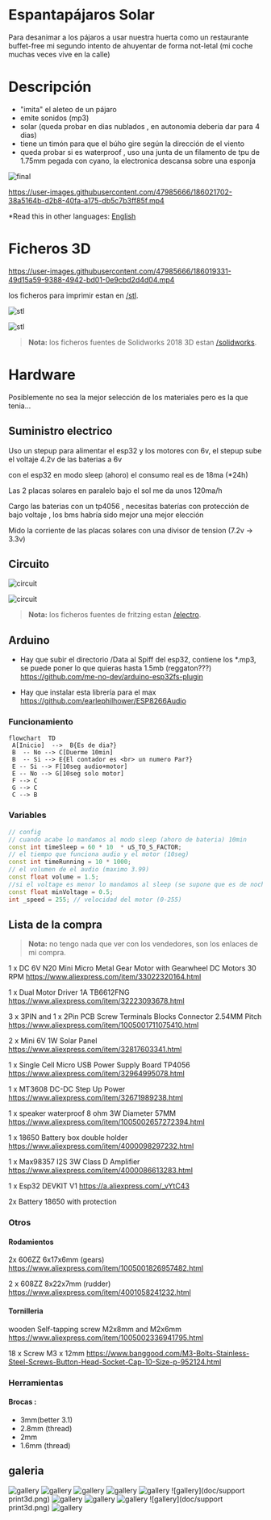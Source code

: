 
# Espantapájaros Solar

Para desanimar a los pájaros a usar nuestra huerta como un restaurante buffet-free
mi segundo intento de ahuyentar de forma not-letal (mi coche muchas veces vive en la calle)

# Descripción 

- "imita" el aleteo de un pájaro
- emite sonidos (mp3)
- solar (queda probar en dias nublados , en autonomia deberia dar para 4 dias)
- tiene un timón para que el búho gire según la dirección de el viento
- queda probar si es waterproof , uso una junta de un filamento de tpu de 1.75mm pegada con cyano, la electronica descansa sobre una esponja

![final](doc/IMG_20220813_203412_edit_273849677569671.jpg)

https://user-images.githubusercontent.com/47985666/186021702-38a5164b-d2b8-40fa-a175-db5c7b3ff85f.mp4

*Read this in other languages: [English](README.en.md)

# Ficheros 3D

https://user-images.githubusercontent.com/47985666/186019331-49d15a59-9388-4942-bd01-0e9cbd2d4d04.mp4


los ficheros para imprimir estan en [/stl](/stl).

![stl](doc/bird-exp1.jpg)

![stl](doc/body-exp.jpg)



> **Nota:** los ficheros fuentes de Solidworks 2018 3D estan [/solidworks](/solidworks).

# Hardware

Posiblemente no sea la mejor selección de los materiales pero es la que tenia...

## Suministro electrico

Uso un stepup para alimentar el esp32 y los motores con 6v, el stepup sube el voltaje 4.2v de las baterias a 6v

con el esp32 en modo sleep (ahoro) el consumo real es de 18ma (*24h)

Las 2 placas solares en paralelo bajo el sol me da unos 120ma/h 

Cargo las baterias con un tp4056 , 
necesitas baterías con protección de bajo voltaje , los bms habría sido mejor una mejor elección

Mido la corriente de las placas solares con una divisor de tension (7.2v -> 3.3v)

## Circuito 

![circuit](doc/bird1_bb.jpg)

![circuit](doc/bird1_pcb.jpg)

> **Nota:** los ficheros fuentes de fritzing estan [/electro](/electro).

## Arduino

- Hay que subir el directorio /Data al Spiff del esp32, contiene los *.mp3, se puede poner lo que quieras hasta 1.5mb (reggaton???)
https://github.com/me-no-dev/arduino-esp32fs-plugin

- Hay que instalar esta librería para el max
https://github.com/earlephilhower/ESP8266Audio


### Funcionamiento

```mermaid
flowchart  TD  
 A[Inicio]  -->  B{Es de dia?}  
 B  -- No --> C[Duerme 10min]  
 B  -- Si --> E{El contador es <br> un numero Par?}
 E -- Si --> F[10seg audio+motor]
 E -- No --> G[10seg solo motor]
 F --> C
 G --> C
 C --> B
```
### Variables

```c++
// config
// cuando acabe lo mandamos al modo sleep (ahoro de bateria) 10min 
const int timeSleep = 60 * 10  * uS_TO_S_FACTOR;
// el tiempo que funciona audio y el motor (10seg) 
const int timeRunning = 10 * 1000; 
// el volumen de el audio (maximo 3.99)
const float volume = 1.5;
//si el voltage es menor lo mandamos al sleep (se supone que es de noche)
const float minVoltage = 0.5; 
int _speed = 255; // velocidad del motor (0-255)

```

## Lista de la compra

> **Nota:** no tengo nada que ver con los vendedores, son los enlaces de mi compra.

1 x DC 6V N20 Mini Micro Metal Gear Motor with Gearwheel DC Motors 30 RPM
https://www.aliexpress.com/item/33022320164.html

1 x Dual Motor Driver 1A TB6612FNG
https://www.aliexpress.com/item/32223093678.html

3 x 3PIN and 1 x 2Pin PCB Screw Terminals Blocks Connector 2.54MM Pitch 
https://www.aliexpress.com/item/1005001711075410.html

2 x Mini 6V 1W Solar Panel 
https://www.aliexpress.com/item/32817603341.html

1 x Single Cell Micro USB Power Supply Board TP4056
https://www.aliexpress.com/item/32964995078.html

1 x MT3608 DC-DC Step Up Power
https://www.aliexpress.com/item/32671989238.html

1 x speaker waterproof 8 ohm 3W Diameter 57MM
https://www.aliexpress.com/item/1005002657272394.html

1 x 18650 Battery box double holder
https://www.aliexpress.com/item/4000098297232.html

1 x Max98357 I2S 3W Class D Amplifier
https://www.aliexpress.com/item/4000086613283.html

1 x Esp32 DEVKIT V1
https://a.aliexpress.com/_vYtC43

2x Battery 18650 with protection

### Otros

#### Rodamientos
2x 606ZZ 6x17x6mm (gears)
https://www.aliexpress.com/item/1005001826957482.html

2 x 608ZZ 8x22x7mm (rudder)
https://www.aliexpress.com/item/4001058241232.html

#### Tornilleria
wooden Self-tapping screw M2x8mm and M2x6mm
https://www.aliexpress.com/item/1005002336941795.html

18 x Screw M3 x 12mm
https://www.banggood.com/M3-Bolts-Stainless-Steel-Screws-Button-Head-Socket-Cap-10-Size-p-952124.html

### Herramientas
#### Brocas :
- 3mm(better 3.1) 
- 2.8mm (thread) 
- 2mm
- 1.6mm (thread)

## galeria

![gallery](doc/cut.jpg)
![gallery](doc/IMG_20220801_111704_edit_1514933570303213.jpg)
![gallery](doc/IMG_20220809_170512_edit_60692333936571.jpg)
![gallery](doc/IMG_20220809_194153.jpg)
![gallery](doc/IMG_20220805_220231_edit_27645458176510.jpg)
![gallery](doc/support print3d.png)
![gallery](doc/pcb.png)
![gallery](doc/IMG_20220813_211106.jpg)
![gallery](doc/IMG_20220804_112254.jpg)
![gallery](doc/support print3d.png)
![gallery](doc/IMG_20220802_185002.jpg)

